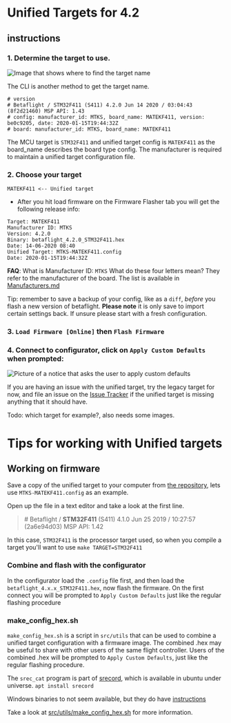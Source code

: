# Unified Targets for 4.2

## instructions

### 1. Determine the target to use.

![Image that shows where to find the target name](/img/identify_target.png)

The CLI is another method to get the target name.

```
# version
# Betaflight / STM32F411 (S411) 4.2.0 Jun 14 2020 / 03:04:43 (8f2d21460) MSP API: 1.43
# config: manufacturer_id: MTKS, board_name: MATEKF411, version: be0c9205, date: 2020-01-15T19:44:32Z
# board: manufacturer_id: MTKS, board_name: MATEKF411
```

The MCU target is `STM32F411` and unified target config is `MATEKF411` as the board_name describes the board type config.
The manufacturer is required to maintain a unified target configuration file.

### 2. Choose your target

```
MATEKF411 <-- Unified target
```

- After you hit load firmware on the Firmware Flasher tab you will get the following release info:

```
Target: MATEKF411
Manufacturer ID: MTKS
Version: 4.2.0
Binary: betaflight_4.2.0_STM32F411.hex
Date: 14-06-2020 08:40
Unified Target: MTKS-MATEKF411.config
Date: 2020-01-15T19:44:32Z
```

**FAQ**:
What is Manufacturer ID: `MTKS`
What do these four letters mean? They refer to the manufacturer of the board. The list is available in [Manufacturers.md](https://github.com/betaflight/unified-targets/blob/master/Manufacturers)

Tip: remember to save a backup of your config, like as a `diff`, _before_ you flash a new version of betaflight.
**Please note** it is only save to import certain settings back. If unsure please start with a fresh configuration.

### 3. `Load Firmware [Online]` then `Flash Firmware`

### 4. Connect to configurator, click on `Apply Custom Defaults` when prompted:

![Picture of a notice that asks the user to apply custom defaults](/img/apply_custom_defaults_prompt.png)

If you are having an issue with the unified target, try the legacy target for now, and file an issue on the [Issue Tracker](https://github.com/betaflight/betaflight/issues) if the unified target is missing anything that it should have.

Todo: which target for example?, also needs some images.

# Tips for working with Unified targets

## Working on firmware

Save a copy of the unified target to your computer from [the repository](https://github.com/betaflight/unified-targets/tree/master/configs/default), lets use `MTKS-MATEKF411.config` as an example.

Open up the file in a text editor and take a look at the first line.

> \# Betaflight / **STM32F411** (S411) 4.1.0 Jun 25 2019 / 10:27:57 (2a6e94d03) MSP API: 1.42

In this case, `STM32F411` is the processor target used, so when you compile a target you'll want to use `make TARGET=STM32F411`

### Combine and flash with the configurator

In the configurator load the `.config` file first, and then load the `betaflight_4.x.x_STM32F411.hex`, now flash the firmware. On the first connect you will be prompted to `Apply Custom Defaults` just like the regular flashing procedure

### make_config_hex.sh

`make_config_hex.sh` is a script in `src/utils` that can be used to combine a unified target configuration with a firmware image. The combined .hex may be useful to share with other users of the same flight controller. Users of the combined .hex will be prompted to `Apply Custom Defaults`, just like the regular flashing procedure.

The `srec_cat` program is part of [srecord](http://srecord.sourceforge.net/), which is available in ubuntu under universe. `apt install srecord`

Windows binaries to not seem available, but they do have [instructions](http://srecord.sourceforge.net/windows.html)

Take a look at [src/utils/make_config_hex.sh](https://github.com/betaflight/betaflight/blob/master/src/utils/make_config_hex.sh) for more information.
